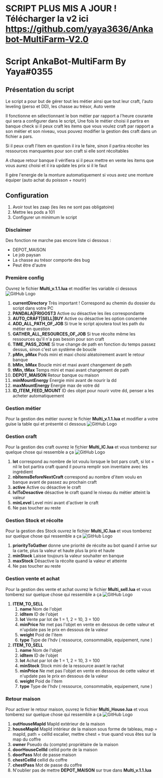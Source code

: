 # SCRIPT PLUS MIS A JOUR ! Télécharger la v2 ici https://github.com/yaya3636/Ankabot-MultiFarm-V2.0

# Script AnkaBot-MultiFarm By Yaya#0355

## Présentation du script

Le script a pour but de gérer tout les métier ainsi que tout leur craft, l'auto leveling (perso et DD), les chasse au trésor, Auto vente

Il fonctionne en sélectionnant le bon métier par rapport a l'heure courante qui sera a configurer dans le script,
Une fois le métier choisi il partira en banque check si il peux craft les items que vous voulez craft par rapport a son métier et son niveau,
vous pouvez modifier la gestion des craft dans un fichier a pars.

Si il peux craft l'item en question il ira le faire, sinon il partira récolter les ressources manquantes pour son craft si elle sont récoltables

A chaque retour banque il vérifiera si il peux mettre en vente les items que vous aurez choisi et il ira update les prix si il le faut

Il gére l'energie de la monture automatiquement si vous avez une monture équiper (auto achat du poisson + nourir)

## Configuration

1. Avoir tout les zaap (les iles ne sont pas obligatoire)
2. Mettre les pods a 101
3. Configurer un minimum le script

### Disclaimer

Des fonction ne marche pas encore liste ci dessous :

* DEPOT_MAISON
* Le job paysan
* La chasse au trésor comporte des bug
* Peut être d'autre

### Première config
Ouvrez le fichier **Multi_v.1.1.lua** et modifier les variable ci dessous
![GitHub Logo](/img/Other.png)

1. **currentDirectory** Très important ! Correspond au chemin du dossier du script dans votre PC
2. **PANDALA|FRIGOST3** Active ou désactive les iles correspondante
3. **AUTO_CRAFT|SELL|BUY** Active ou désactive les option concernée
4. **ADD_ALL_PATH_OF_JOB** Si true le script ajoutera tout les path du métier en question
5. **GATHER_ALL_RESOURCES_OF_JOB** Si true récolte même les ressources qu'il n'a pas besoin pour son craft
6. **TIME_PASS_ZONE** Si true change de path en fonction du temps passez dessus, sinon c'est un système de boucle
7. **pMin, pMax** Pods mini et maxi choisi aléatoirement avant le retour banque
8. **bMin, bMax** Boucle mini et maxi avant changement de path
9. **tMin, tMax** Temps mini et maxi avant changement de path
10. **DEPOT_MAISON** Retour banque ou maison
11. **minMountEnergy** Energie mini avant de nourir la dd
12. **maxMountEnergy** Energie max de votre dd
13. **ID_ITEM_FEED_MOUNT** ID des objet pour nourir votre dd, penser a les acheter automatiquement


### Gestion métier
Pour la gestion des métier ouvrez le fichier **Multi_v.1.1.lua** et modifier a votre guise la table qui et présenté ci dessous
![GitHub Logo](/img/WorkTime.png)

### Gestion craft

Pour la gestion des craft ouvrez le fichier **Multi_IC.lua** et vous tomberez sur quelque chose qui ressemble a ça
![GitHub Logo](/img/Craft.png)

1. **lot** correspond au nombre de lot voulu lorsque le bot pars craft, si lot = nil le bot partira craft quand il pourra remplir son inventaire avec les ingrédient
2. **nbItemsBeforeNextCraft** correspond au nombre d'item voulu en banque avant de passez au prochain craft
3. **active** Active ou désactive le craft
4. **lvlToDesactive** désactive le craft quand le niveau du métier atteint la valeur
5. **minLevel** Level mini avant d'activer le craft
6. Ne pas toucher au reste

### Gestion Stock et récolte

Pour la gestion des Stock ouvrez le fichier **Multi_IC.lua** et vous tomberez sur quelque chose qui ressemble a ça
![GitHub Logo](/img/Stock.png)

1. **priorityToGather** donne une priorité de récolte au bot quand il arrive sur la carte, plus la valeur et haute plus la prio et haute
2. **minStock** Laisse toujours la valeur souhaiter en banque
3. **maxStock** Désactive la récolte quand la valeur et atteinte
4. Ne pas toucher au reste

### Gestion vente et achat

Pour la gestion des vente et achat ouvrez le fichier **Multi_sell.lua** et vous tomberez sur quelque chose qui ressemble a ça
![GitHub Logo](/img/Sell.png)

1. **ITEM_TO_SELL**
    1. **name** Nom de l'objet
    2. **idItem** ID de l'objet
    3. **lot** Vente par lot de 1 = 1, 2 = 10, 3 = 100
    4. **minPrice** Ne met pas l'objet en vente en dessous de cette valeur et n'update pas le prix en dessous de la valeur
    5. **weight** Poid de l'item
    6. **type** Type de l'hdv ( ressource, consommable, equipement, rune )
2. **ITEM_TO_SELL**
    1. **name** Nom de l'objet
    2. **idItem** ID de l'objet
    3. **lot** Achat par lot de 1 = 1, 2 = 10, 3 = 100
    4. **minStock** Stock mini de la ressource avant le rachat
    5. **minPrice** Ne met pas l'objet en vente en dessous de cette valeur et n'update pas le prix en dessous de la valeur
    6. **weight** Poid de l'item
    7. **type** Type de l'hdv ( ressource, consommable, equipement, rune )

### Retour maison

Pour activer le retour maison, ouvrez le fichier **Multi_House.lua** et vous tomberez sur quelque chose qui ressemble a ça
![GitHub Logo](/img/Maison.png)

1. **outHouseMapId** MapId extérieur de la maison
2. **houseMapId** MapId intérieur de la maison sous forme de tableau, map = mapId, path = cellId escalier, mettre chest = true quand vous êtes sur la map du coffre
3. **owner** Pseudo du (compte) propriétaire de la maison
4. **doorHouseCellId** cellid porte de la maison
5. **doorPass** Mot de passe maison
6. **chestCellId** cellid du coffre
7. **chestPass** Mot de passe du coffre
8. N'oublier pas de mettre **DEPOT_MAISON** sur true dans **Multi_v.1.1.lua**
